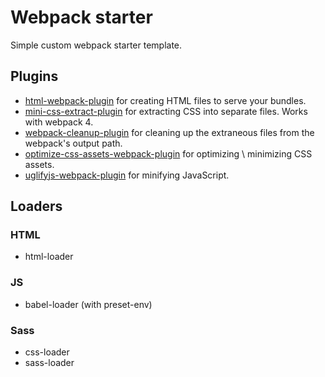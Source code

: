 # Webpack starter

Simple custom webpack starter template.

## Plugins

* [html-webpack-plugin](https://github.com/jantimon/html-webpack-plugin) for creating HTML files to serve your bundles.
* [mini-css-extract-plugin](https://github.com/webpack-contrib/mini-css-extract-plugin) for extracting CSS into separate files. Works with webpack 4.
* [webpack-cleanup-plugin](https://github.com/gpbl/webpack-cleanup-plugin) for cleaning up the extraneous files from the webpack's output path.
* [optimize-css-assets-webpack-plugin](https://github.com/NMFR/optimize-css-assets-webpack-plugin) for optimizing \ minimizing CSS assets.
* [uglifyjs-webpack-plugin](https://github.com/webpack-contrib/uglifyjs-webpack-plugin) for minifying JavaScript. 

## Loaders

### HTML

* html-loader

### JS

* babel-loader (with preset-env)

### Sass

* css-loader
* sass-loader
